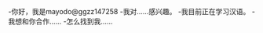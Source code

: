 -你好，我是mayodo@ggzz147258
-我对……感兴趣。
-我目前正在学习汉语。
-我想和你合作……
-怎么找到我……

<!---
ggzz147258/ggzz147258是一个特殊的存储库，因为它的'README. Mdyou（这个文件）出现在您的GitHub配置文件中。
您可以单击预览链接查看更改。
--->
